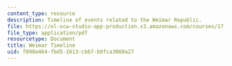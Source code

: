 ```yaml
---
content_type: resource
description: Timeline of events related to the Weimar Republic.
file: https://ol-ocw-studio-app-production.s3.amazonaws.com/courses/17-508-the-rise-and-fall-of-democracy-regime-change-spring-2002/f098e464fbd51613cbb7b9fca3060a27_weimar_timeline.pdf
file_type: application/pdf
resourcetype: Document
title: Weimar Timeline
uid: f098e464-fbd5-1613-cbb7-b9fca3060a27
---
```

